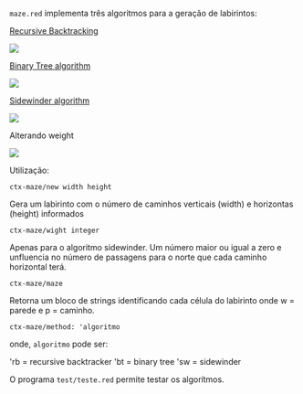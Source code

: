 ```maze.red``` implementa três algoritmos para a geração de labirintos:

[Recursive Backtracking](http://weblog.jamisbuck.org/2010/12/27/maze-generation-recursive-backtracking)

![](https://github.com/guaracy/Red/blob/master/maze/images/maze-rb.png)

[Binary Tree algorithm](http://weblog.jamisbuck.org/2011/2/1/maze-generation-binary-tree-algorithm.html)

![](https://github.com/guaracy/Red/blob/master/maze/images/maze-bt.png)

[Sidewinder algorithm](http://weblog.jamisbuck.org/2011/2/3/maze-generation-sidewinder-algorithm.html)

![](https://github.com/guaracy/Red/blob/master/maze/images/maze-sw2.png)

Alterando weight

![](https://github.com/guaracy/Red/blob/master/maze/images/maze-sw20.png)


Utilização:

```red
ctx-maze/new width height
```
Gera um labirinto com o número de caminhos verticais (width) e horizontas (height) informados

```red
ctx-maze/wight integer
```
Apenas para o algoritmo sidewinder. Um número maior ou igual a zero e unfluencia no número de passagens para o norte que cada caminho horizontal terá.

```red
ctx-maze/maze
```

Retorna um bloco de strings identificando cada célula do labirinto onde w = parede e p = caminho.

```red
ctx-maze/method: 'algoritmo
```

onde, ```algoritmo``` pode ser:

'rb = recursive backtracker
'bt = binary tree
'sw = sidewinder


O programa ```test/teste.red``` permite testar os algorítmos.

